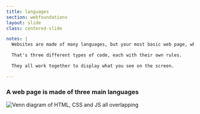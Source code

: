 ```yaml
---
title: languages
section: webfoundations
layout: slide
class: centered-slide

notes: |
  Websites are made of many languages, but your most basic web page, what you see in your browser, is made up of three programming languages.

  That's three different types of code, each with their own rules.

  They all work together to display what you see on the screen.

---
```


### A web page is made of three main languages

![Venn diagram of HTML, CSS and JS all overlapping](/Building-the-Web/slides/workshop/webfoundations/images/html_css_js.png)
